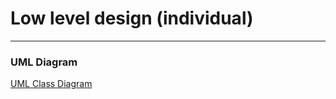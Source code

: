 # Low level design (individual)

---

### UML Diagram
[UML Class Diagram](../images/url-shortner-service-uml-class-diagram.jpg)
